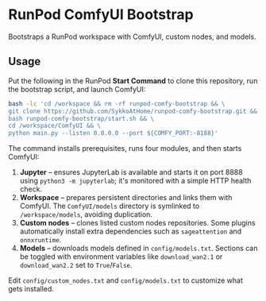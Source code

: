 # RunPod ComfyUI Bootstrap

Bootstraps a RunPod workspace with ComfyUI, custom nodes, and models.

## Usage

Put the following in the RunPod **Start Command** to clone this repository,
run the bootstrap script, and launch ComfyUI:

```bash
bash -lc 'cd /workspace && rm -rf runpod-comfy-bootstrap && \
git clone https://github.com/SykkoAtHome/runpod-comfy-bootstrap.git && \
bash runpod-comfy-bootstrap/start.sh && \
cd /workspace/ComfyUI && \
python main.py --listen 0.0.0.0 --port ${COMFY_PORT:-8188}'
```

The command installs prerequisites, runs four modules, and then starts ComfyUI:

1. **Jupyter** – ensures JupyterLab is available and starts it on port 8888 using `python3 -m jupyterlab`; it's monitored with a simple HTTP health check.
2. **Workspace** – prepares persistent directories and links them with ComfyUI. The `ComfyUI/models` directory is symlinked to `/workspace/models`, avoiding duplication.
3. **Custom nodes** – clones listed custom nodes repositories. Some plugins automatically install extra dependencies such as `sageattention` and `onnxruntime`.
4. **Models** – downloads models defined in `config/models.txt`. Sections can be
   toggled with environment variables like `download_wan2.1` or
   `download_wan2.2` set to `True`/`False`.

Edit `config/custom_nodes.txt` and `config/models.txt` to customize what gets installed.

